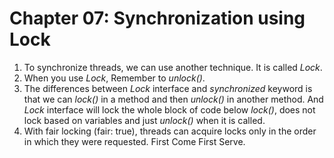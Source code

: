 # Chapter 07: Synchronization using Lock

1. To synchronize threads, we can use another technique. It is called *Lock*.
2. When you use *Lock*, Remember to *unlock()*.
3. The differences between *Lock* interface and *synchronized* keyword is that we can *lock()* in a method and then *unlock()* in another method.
And *Lock* interface will lock the whole block of code below *lock()*, does not lock based on variables and just *unlock()* when it is called.
4. With fair locking (fair: true), threads can acquire locks only in the order in which they were requested. First Come First Serve.